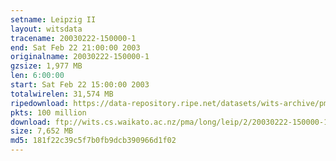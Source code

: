 ```yaml
---
setname: Leipzig II
layout: witsdata
tracename: 20030222-150000-1
end: Sat Feb 22 21:00:00 2003
originalname: 20030222-150000-1
gzsize: 1,977 MB
len: 6:00:00
start: Sat Feb 22 15:00:00 2003
totalwirelen: 31,574 MB
ripedownload: https://data-repository.ripe.net/datasets/wits-archive/pma/long/leip/2/20030222-150000-1.gz
pkts: 100 million
download: ftp://wits.cs.waikato.ac.nz/pma/long/leip/2/20030222-150000-1.gz
size: 7,652 MB
md5: 181f22c39c5f7b0fb9dcb390966d1f02
---
```


